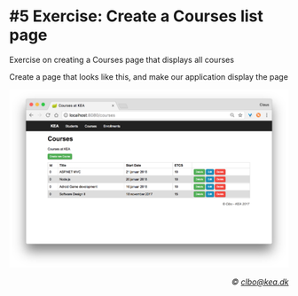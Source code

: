 # #5 Exercise: Create a Courses list page
Exercise on creating a Courses page that displays all courses

Create a page that looks like this, and make our application display the page

<img src="/courses_list.png" />


_<div align="right">&copy; clbo@kea.dk</div>_

